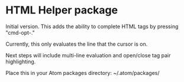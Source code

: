 # HTML Helper package

Initial version. This adds the ability to complete HTML tags by pressing "cmd-opt-."

Currently, this only evaluates the line that the cursor is on.

Next steps will include multi-line evaluation and open/close tag pair highlighting.

Place this in your Atom packages directory: ~/.atom/packages/
